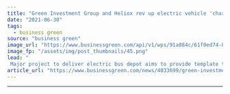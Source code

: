 ```yaml
---
title: "Green Investment Group and Heliox rev up electric vehicle 'charging-as-a-service' offer"
date: "2021-06-30"
tags: 
  - business green
source: "business green"
image_url: "https://www.businessgreen.com/api/v1/wps/91a884c/61f0ed74-8311-4dba-9242-79da607d12fe/3/Arrival-First-Bus-bus-stop-185x114.png"
image_fp: "/assets/img/post_thumbnails/45.png"
lead: "
 Major project to deliver electric bus depot aims to provide template that could be replicated across Europe ..."
article_url: "https://www.businessgreen.com/news/4033699/green-investment-group-heliox-rev-electric-vehicle-charging-service-offer"
---
```


---
